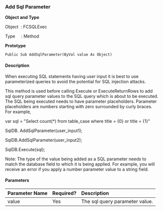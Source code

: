### Add Sql Parameter 

**Object and Type**

Object  : FCSQLExec

Type     : Method

**Prototype**

```
Public Sub AddSqlParameter(ByVal value As Object)
```

#### Description

When executing SQL statements having user input it is best to use parameterized queries to avoid the potential for SQL injection attacks.

This method is used before calling Execute or ExecuteReturnRows to add sql query parameter values to the SQL query which is about to be executed. The SQL being executed needs to have parameter placeholders. Parameter placeholders are numbers starting with zero surrounded by curly braces. For example,

var sql = "Select count(*) from table_case where title = {0} or title = {1}"

SqlDB.  AddSqlParameter(user_input1);

SqlDB.AddSqlParameter(user_input2);

SqlDB.Execute(sql);

Note: The type of the value being added as a SQL parameter needs to match the database field to which it is being applied. For example, you will receive an error if you apply a number parameter value to a string field.  

#### Parameters

| Parameter Name | Required? | Description |
|:--- |:--- |:--- |
| value | Yes | The sql query parameter value. |
